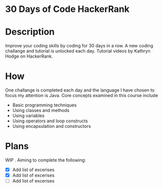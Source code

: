 30 Days of Code HackerRank
=====================

# Description
Improve your coding skills by coding for 30 days in a row. A new coding challange and tutorial is unlocked each day. Tutorial videos by Kathryn Hodge on HackerRank.

# How 
One challange is completed each day and the language I have chosen to focus my attention is Java. Core concepts examined in this course include
- Basic programming techniques
- Using classes and methods
- Using variables
- Using operators and loop constructs
- Using encapsulation and constructors 

# Plans
WIP . Aiming to complete the following:

- [X] Add list of excerises
- [X] Add list of excerises
- [ ] Add list of excerises
